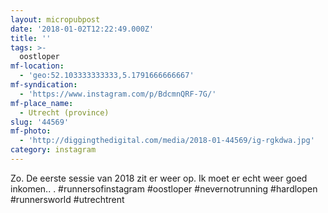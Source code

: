```yaml
---
layout: micropubpost
date: '2018-01-02T12:22:49.000Z'
title: ''
tags: >-
  oostloper
mf-location:
  - 'geo:52.103333333333,5.1791666666667'
mf-syndication:
  - 'https://www.instagram.com/p/BdcmnQRF-7G/'
mf-place_name:
  - Utrecht (province)
slug: '44569'
mf-photo:
  - 'http://diggingthedigital.com/media/2018-01-44569/ig-rgkdwa.jpg'
category: instagram
---
```

Zo. De eerste sessie van 2018 zit er weer op. Ik moet er echt weer goed inkomen..
.
#runnersofinstagram #oostloper #nevernotrunning #hardlopen #runnersworld #utrechtrent
